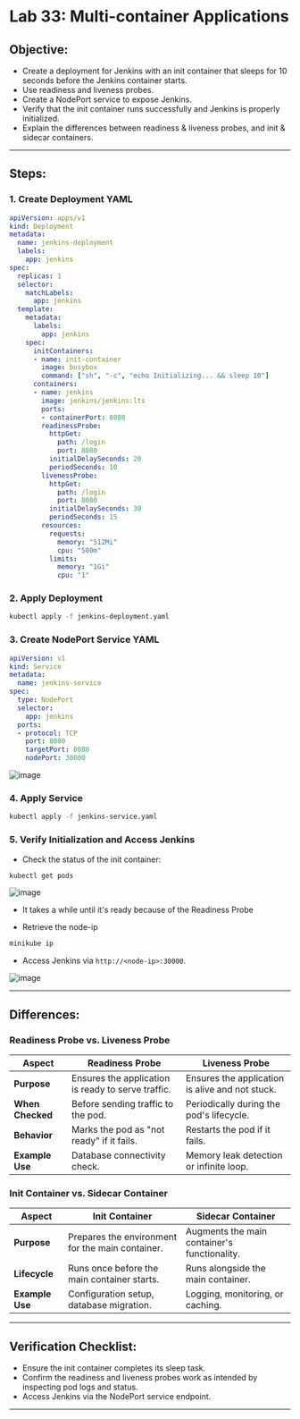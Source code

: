 # Lab 33: Multi-container Applications

## Objective:
- Create a deployment for Jenkins with an init container that sleeps for 10 seconds before the Jenkins container starts.
- Use readiness and liveness probes.
- Create a NodePort service to expose Jenkins.
- Verify that the init container runs successfully and Jenkins is properly initialized.
- Explain the differences between readiness & liveness probes, and init & sidecar containers.

---

## Steps:

### 1. Create Deployment YAML

```yaml
apiVersion: apps/v1
kind: Deployment
metadata:
  name: jenkins-deployment
  labels:
    app: jenkins
spec:
  replicas: 1
  selector:
    matchLabels:
      app: jenkins
  template:
    metadata:
      labels:
        app: jenkins
    spec:
      initContainers:
      - name: init-container
        image: busybox
        command: ["sh", "-c", "echo Initializing... && sleep 10"]
      containers:
      - name: jenkins
        image: jenkins/jenkins:lts
        ports:
        - containerPort: 8080
        readinessProbe:
          httpGet:
            path: /login
            port: 8080
          initialDelaySeconds: 20
          periodSeconds: 10
        livenessProbe:
          httpGet:
            path: /login
            port: 8080
          initialDelaySeconds: 30
          periodSeconds: 15
        resources:
          requests:
            memory: "512Mi"
            cpu: "500m"
          limits:
            memory: "1Gi"
            cpu: "1"
```

### 2. Apply Deployment

```bash
kubectl apply -f jenkins-deployment.yaml
```

### 3. Create NodePort Service YAML

```yaml
apiVersion: v1
kind: Service
metadata:
  name: jenkins-service
spec:
  type: NodePort
  selector:
    app: jenkins
  ports:
  - protocol: TCP
    port: 8080
    targetPort: 8080
    nodePort: 30000
```

![image](https://github.com/user-attachments/assets/ab53a18f-58cc-4b76-911d-0e5747157bf6)

### 4. Apply Service

```bash
kubectl apply -f jenkins-service.yaml
```

### 5. Verify Initialization and Access Jenkins

- Check the status of the init container:

```bash
kubectl get pods
```
![image](https://github.com/user-attachments/assets/4bc0a2c6-09e6-48a9-8d01-91453bee6bea)

- It takes a while until it's ready because of the Readiness Probe

- Retrieve the node-ip
```bash
minikube ip
```
- Access Jenkins via `http://<node-ip>:30000`.

![image](https://github.com/user-attachments/assets/2167360e-bf9d-491e-a997-3cfafc99b43a)

---

## Differences:

### Readiness Probe vs. Liveness Probe
| Aspect             | Readiness Probe	           |     Liveness Probe	     |                                               
|---------------------|-----------------------------------|----------------------------------------|  
| **Purpose**      |Ensures the application is ready to serve traffic.		|Ensures the application is alive and not stuck.| 
| **When Checked**    | Before sending traffic to the pod.		              | Periodically during the pod's lifecycle.| 
| **Behavior**          | Marks the pod as "not ready" if it fails.	         	|	Restarts the pod if it fails.     |           
| **Example Use**   |Database connectivity check.			|	Memory leak detection or infinite loop.      | 

### Init Container vs. Sidecar Container
| Aspect             | Init Container	         |     Sidecar Container     |                                               
|---------------------|-----------------------------------|----------------------------------------|  
| **Purpose**      |Prepares the environment for the main container.		|Augments the main container's functionality.| 
| **Lifecycle**          | Runs once before the main container starts.		         	|	Runs alongside the main container.     |           
| **Example Use**   |Configuration setup, database migration.				|	Logging, monitoring, or caching.    | 

---

## Verification Checklist:
- Ensure the init container completes its sleep task.
- Confirm the readiness and liveness probes work as intended by inspecting pod logs and status.
- Access Jenkins via the NodePort service endpoint.

---
